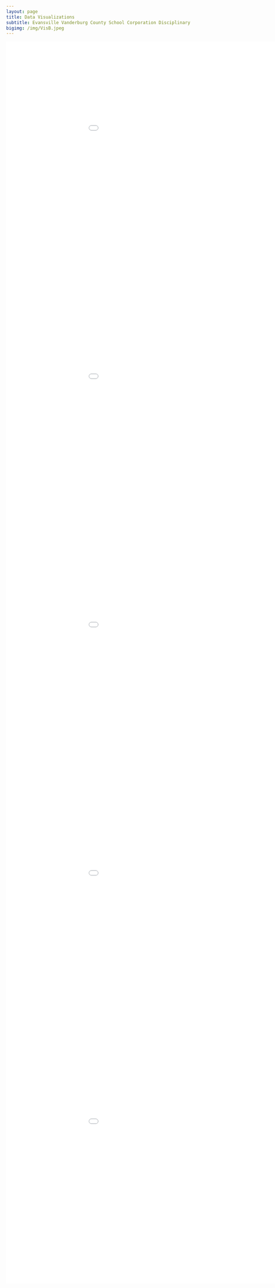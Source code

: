 ```yaml
---
layout: page
title: Data Visualizations
subtitle: Evansville Vanderburg County School Corporation Disciplinary Data
bigimg: /img/VisB.jpeg
---
```

  
<iframe id="scaled-frame" width="1200" height="900" scrolling="auto" align="center" frameborder="0" src="../img/Dashboard_1.png"> </iframe>
<iframe id="scaled-frame" width="1200" height="900" scrolling="auto" align="center" frameborder="0" src="../img/Dashboard_2.png"> </iframe>
<iframe id="scaled-frame" width="1200" height="900" scrolling="auto" align="center" frameborder="0" src="../img/Dashboard_3.png"> </iframe>
<iframe id="scaled-frame" width="1200" height="900" scrolling="auto" align="center" frameborder="0" src="../img/Dashboard_4.png"> </iframe>
<iframe id="scaled-frame" width="1200" height="900" scrolling="auto" align="center" frameborder="0" src="../img/Dashboard_5.png"> </iframe>

<style>
  #scaled-frame { width: 1200px; height: 900px; border: 0px; }
  #scaled-frame {zoom: 0.75;
  -moz-transform: scale(1);
  -moz-transform-origin: 0 0;
  -o-transform: scale(0.5);
  -o-transform-origin: 0 0;
  -webkit-transform: scale(1);
  -webkit-transform-origin: 0 0;}
</style>
